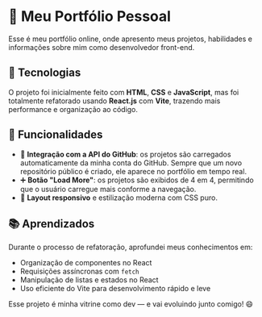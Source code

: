 # 💼 Meu Portfólio Pessoal

Esse é meu portfólio online, onde apresento meus projetos, habilidades e informações sobre mim como desenvolvedor front-end.

## 🚀 Tecnologias

O projeto foi inicialmente feito com **HTML**, **CSS** e **JavaScript**, mas foi totalmente refatorado usando **React.js** com **Vite**, trazendo mais performance e organização ao código.

## 🧠 Funcionalidades

- 🔄 **Integração com a API do GitHub**: os projetos são carregados automaticamente da minha conta do GitHub. Sempre que um novo repositório público é criado, ele aparece no portfólio em tempo real.
- ➕ **Botão "Load More"**: os projetos são exibidos de 4 em 4, permitindo que o usuário carregue mais conforme a navegação.
- 📱 **Layout responsivo** e estilização moderna com CSS puro.

## 📚 Aprendizados

Durante o processo de refatoração, aprofundei meus conhecimentos em:
- Organização de componentes no React
- Requisições assíncronas com `fetch`
- Manipulação de listas e estados no React
- Uso eficiente do Vite para desenvolvimento rápido e leve

Esse projeto é minha vitrine como dev — e vai evoluindo junto comigo! 😄
